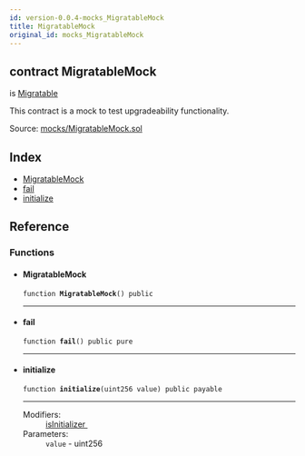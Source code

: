 ```yaml
---
id: version-0.0.4-mocks_MigratableMock
title: MigratableMock
original_id: mocks_MigratableMock
---
```


<div class="contract-doc"><div class="contract"><h2 class="contract-header"><span class="contract-kind">contract</span> MigratableMock</h2><p class="base-contracts"><span>is</span> <a href="migrations_Migratable.html">Migratable</a></p><p class="description">This contract is a mock to test upgradeability functionality.</p><div class="source">Source: <a href="git+https://github.com/zeppelinos/zos-lib/blob/v0.1.12/contracts/mocks/MigratableMock.sol" target="_blank">mocks/MigratableMock.sol</a></div></div><div class="index"><h2>Index</h2><ul><li><a href="mocks_MigratableMock.html#MigratableMock">MigratableMock</a></li><li><a href="mocks_MigratableMock.html#fail">fail</a></li><li><a href="mocks_MigratableMock.html#initialize">initialize</a></li></ul></div><div class="reference"><h2>Reference</h2><div class="functions"><h3>Functions</h3><ul><li><div class="item function"><span id="MigratableMock" class="anchor-marker"></span><h4 class="name">MigratableMock</h4><div class="body"><code class="signature">function <strong>MigratableMock</strong><span>() </span><span>public </span></code><hr/></div></div></li><li><div class="item function"><span id="fail" class="anchor-marker"></span><h4 class="name">fail</h4><div class="body"><code class="signature">function <strong>fail</strong><span>() </span><span>public </span><span>pure </span></code><hr/></div></div></li><li><div class="item function"><span id="initialize" class="anchor-marker"></span><h4 class="name">initialize</h4><div class="body"><code class="signature">function <strong>initialize</strong><span>(uint256 value) </span><span>public </span><span>payable </span></code><hr/><dl><dt><span class="label-modifiers">Modifiers:</span></dt><dd><a href="migrations_Migratable.html#isInitializer">isInitializer </a></dd><dt><span class="label-parameters">Parameters:</span></dt><dd><div><code>value</code> - uint256</div></dd></dl></div></div></li></ul></div></div></div>
